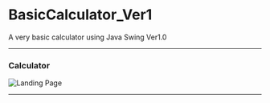 # BasicCalculator_Ver1
A very basic calculator using Java Swing Ver1.0


---

### Calculator

![Landing Page](https://github.com/TaneemKazi/BasicCalculator_Ver1/blob/main/Screenshots/Calculator_v1.PNG)


---
